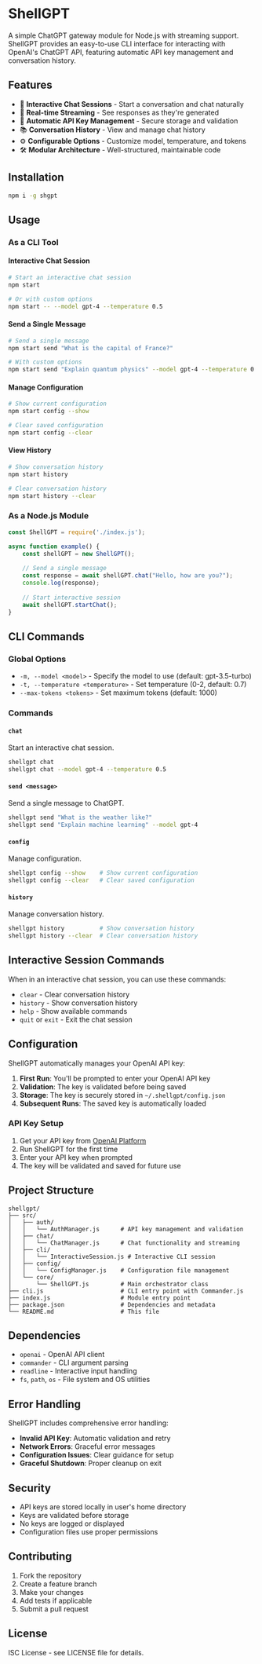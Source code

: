 # ShellGPT

A simple ChatGPT gateway module for Node.js with streaming support. ShellGPT provides an easy-to-use CLI interface for interacting with OpenAI's ChatGPT API, featuring automatic API key management and conversation history.

## Features

- 🤖 **Interactive Chat Sessions** - Start a conversation and chat naturally
- 📡 **Real-time Streaming** - See responses as they're generated
- 🔑 **Automatic API Key Management** - Secure storage and validation
- 📚 **Conversation History** - View and manage chat history
- ⚙️ **Configurable Options** - Customize model, temperature, and tokens
- 🛠️ **Modular Architecture** - Well-structured, maintainable code

## Installation

```bash
npm i -g shgpt
```

## Usage

### As a CLI Tool

#### Interactive Chat Session
```bash
# Start an interactive chat session
npm start

# Or with custom options
npm start -- --model gpt-4 --temperature 0.5
```

#### Send a Single Message
```bash
# Send a single message
npm start send "What is the capital of France?"

# With custom options
npm start send "Explain quantum physics" --model gpt-4 --temperature 0.3
```

#### Manage Configuration
```bash
# Show current configuration
npm start config --show

# Clear saved configuration
npm start config --clear
```

#### View History
```bash
# Show conversation history
npm start history

# Clear conversation history
npm start history --clear
```

### As a Node.js Module

```javascript
const ShellGPT = require('./index.js');

async function example() {
    const shellGPT = new ShellGPT();
    
    // Send a single message
    const response = await shellGPT.chat("Hello, how are you?");
    console.log(response);
    
    // Start interactive session
    await shellGPT.startChat();
}
```

## CLI Commands

### Global Options
- `-m, --model <model>` - Specify the model to use (default: gpt-3.5-turbo)
- `-t, --temperature <temperature>` - Set temperature (0-2, default: 0.7)
- `--max-tokens <tokens>` - Set maximum tokens (default: 1000)

### Commands

#### `chat`
Start an interactive chat session.

```bash
shellgpt chat
shellgpt chat --model gpt-4 --temperature 0.5
```

#### `send <message>`
Send a single message to ChatGPT.

```bash
shellgpt send "What is the weather like?"
shellgpt send "Explain machine learning" --model gpt-4
```

#### `config`
Manage configuration.

```bash
shellgpt config --show    # Show current configuration
shellgpt config --clear   # Clear saved configuration
```

#### `history`
Manage conversation history.

```bash
shellgpt history          # Show conversation history
shellgpt history --clear  # Clear conversation history
```

## Interactive Session Commands

When in an interactive chat session, you can use these commands:

- `clear` - Clear conversation history
- `history` - Show conversation history
- `help` - Show available commands
- `quit` or `exit` - Exit the chat session

## Configuration

ShellGPT automatically manages your OpenAI API key:

1. **First Run**: You'll be prompted to enter your OpenAI API key
2. **Validation**: The key is validated before being saved
3. **Storage**: The key is securely stored in `~/.shellgpt/config.json`
4. **Subsequent Runs**: The saved key is automatically loaded

### API Key Setup

1. Get your API key from [OpenAI Platform](https://platform.openai.com/api-keys)
2. Run ShellGPT for the first time
3. Enter your API key when prompted
4. The key will be validated and saved for future use

## Project Structure

```
shellgpt/
├── src/
│   ├── auth/
│   │   └── AuthManager.js      # API key management and validation
│   ├── chat/
│   │   └── ChatManager.js      # Chat functionality and streaming
│   ├── cli/
│   │   └── InteractiveSession.js # Interactive CLI session
│   ├── config/
│   │   └── ConfigManager.js    # Configuration file management
│   └── core/
│       └── ShellGPT.js         # Main orchestrator class
├── cli.js                      # CLI entry point with Commander.js
├── index.js                    # Module entry point
├── package.json                # Dependencies and metadata
└── README.md                   # This file
```

## Dependencies

- `openai` - OpenAI API client
- `commander` - CLI argument parsing
- `readline` - Interactive input handling
- `fs`, `path`, `os` - File system and OS utilities

## Error Handling

ShellGPT includes comprehensive error handling:

- **Invalid API Key**: Automatic validation and retry
- **Network Errors**: Graceful error messages
- **Configuration Issues**: Clear guidance for setup
- **Graceful Shutdown**: Proper cleanup on exit

## Security

- API keys are stored locally in user's home directory
- Keys are validated before storage
- No keys are logged or displayed
- Configuration files use proper permissions

## Contributing

1. Fork the repository
2. Create a feature branch
3. Make your changes
4. Add tests if applicable
5. Submit a pull request

## License

ISC License - see LICENSE file for details. 
